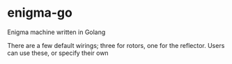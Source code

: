 # enigma-go

Enigma machine written in Golang

There are a few default wirings; three for rotors, one for the reflector. Users can use these, or specify their own